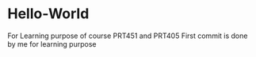 # Hello-World
For Learning purpose of course PRT451 and PRT405
First commit is done by me for learning purpose
